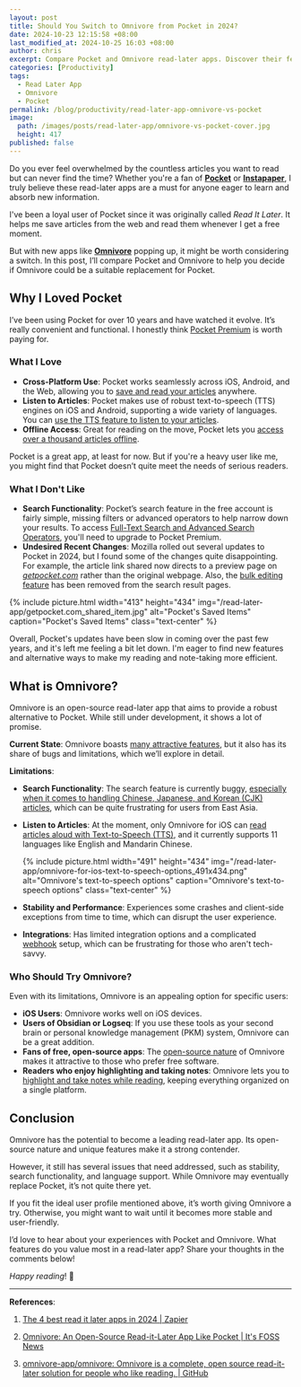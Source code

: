 ```yaml
---
layout: post
title: Should You Switch to Omnivore from Pocket in 2024?
date: 2024-10-23 12:15:58 +08:00
last_modified_at: 2024-10-25 16:03 +08:00
author: chris
excerpt: Compare Pocket and Omnivore read-later apps. Discover their features, search functionality, language support, and find the best fit for your reading needs!
categories: [Productivity]
tags:
  - Read Later App
  - Omnivore
  - Pocket
permalink: /blog/productivity/read-later-app-omnivore-vs-pocket
image:
  path: /images/posts/read-later-app/omnivore-vs-pocket-cover.jpg
  height: 417
published: false
---
```


Do you ever feel overwhelmed by the countless articles you want to read but can never find the time?
Whether you're a fan of **[Pocket]** or **[Instapaper]**, I truly believe these read-later apps are a must for anyone eager to learn and absorb new information.

I've been a loyal user of Pocket since it was originally called _Read It Later_.
It helps me save articles from the web and read them whenever I get a free moment.

But with new apps like **[Omnivore]** popping up, it might be worth considering a switch.
In this post, I’ll compare Pocket and Omnivore to help you decide if Omnivore could be a suitable replacement for Pocket.

[Pocket]: https://getpocket.com/about
[Instapaper]: https://www.instapaper.com/
[Omnivore]: https://omnivore.app/about

## Why I Loved Pocket

I’ve been using Pocket for over 10 years and have watched it evolve.
It’s really convenient and functional. I honestly think [Pocket Premium][Pocket Premium] is worth paying for.

[Pocket Premium]: https://getpocket.com/premium?ep=1

### What I Love

- **Cross-Platform Use**: Pocket works seamlessly across iOS, Android, and the Web, allowing you to [save and read your articles][How to Save to Pocket] anywhere.
- **Listen to Articles**: Pocket makes use of robust text-to-speech (TTS) engines on iOS and Android, supporting a wide variety of languages. You can [use the TTS feature to listen to your articles][Listening to articles in Pocket with Text-to-Speech].
- **Offline Access**: Great for reading on the move, Pocket lets you [access over a thousand articles offline][Using Pocket offline].

Pocket is a great app, at least for now. But if you're a heavy user like me, you might find that Pocket doesn’t quite meet the needs of serious readers.

[How to Save to Pocket]: https://support.mozilla.org/en-US/kb/how-to-save-to-pocket-overview
[Listening to articles in Pocket with Text-to-Speech]: https://support.mozilla.org/en-US/kb/listening-to-articles-in-pocket-with-text-to-speech
[Using Pocket offline]: https://support.mozilla.org/en-US/kb/using-pocket-offline

### What I Don't Like

- **Search Functionality**: Pocket’s search feature in the free account is fairly simple, missing filters or advanced operators to help narrow down your results. To access [Full-Text Search and Advanced Search Operators][Pocket Premium Full-Text Search], you'll need to upgrade to Pocket Premium.
- **Undesired Recent Changes**: Mozilla rolled out several updates to Pocket in 2024, but I found some of the changes quite disappointing. For example, the article link shared now directs to a preview page on _[getpocket.com]_ rather than the original webpage. Also, the [bulk editing feature][Bulk Editing Pocket] has been removed from the search result pages.

{% include picture.html width="413" height="434" img="/read-later-app/getpocket.com_shared_item.jpg" alt="Pocket's Saved Items" caption="Pocket's Saved Items" class="text-center" %}

Overall, Pocket's updates have been slow in coming over the past few years, and it's left me feeling a bit let down. I'm eager to find new features and alternative ways to make my reading and note-taking more efficient.

[Pocket Premium Full-Text Search]: https://support.mozilla.org/en-US/kb/pocket-premium-full-text-search
[getpocket.com]: https://getpocket.com
[Bulk Editing Pocket]: https://support.mozilla.org/en-US/kb/bulk-editing-in-pocket-on-your-computer

## What is Omnivore?

Omnivore is an open-source read-later app that aims to provide a robust alternative to Pocket.
While still under development, it shows a lot of promise.

**Current State**: Omnivore boasts [many attractive features](https://docs.omnivore.app/), but it also has its share of bugs and limitations, which we’ll explore in detail.

**Limitations**:

- **Search Functionality**: The search feature is currently buggy, [especially when it comes to handling Chinese, Japanese, and Korean (CJK) articles][Issue-3706], which can be quite frustrating for users from East Asia.
- **Listen to Articles**: At the moment, only Omnivore for iOS can [read articles aloud with Text-to-Speech (TTS)][Omnivore's Text to Speech], and it currently supports 11 languages like English and Mandarin Chinese.

  {% include picture.html width="491" height="434" img="/read-later-app/omnivore-for-ios-text-to-speech-options_491x434.png" alt="Omnivore's text-to-speech options" caption="Omnivore's text-to-speech options" class="text-center" %}

- **Stability and Performance**: Experiences some crashes and client-side exceptions from time to time, which can disrupt the user experience.
- **Integrations**: Has limited integration options and a complicated [webhook][Omnivore's Webhooks] setup, which can be frustrating for those who aren't tech-savvy.

[Issue-3706]: https://github.com/omnivore-app/omnivore/issues/3706
[Omnivore's Text to Speech]: https://docs.omnivore.app/using/text-to-speech.html
[Omnivore's Webhooks]: https://docs.omnivore.app/integrations/webhooks.html

### Who Should Try Omnivore?

Even with its limitations, Omnivore is an appealing option for specific users:

- **iOS Users**: Omnivore works well on iOS devices.
- **Users of Obsidian or Logseq**: If you use these tools as your second brain or personal knowledge management (PKM) system, Omnivore can be a great addition.
- **Fans of free, open-source apps**: The [open-source nature][Omnivore Pricing] of Omnivore makes it attractive to those who prefer free software.
- **Readers who enjoy highlighting and taking notes**: Omnivore lets you to [highlight and take notes while reading][Reading in Omnivore], keeping everything organized on a single platform.

[Reading in Omnivore]: https://docs.omnivore.app/using/reading.html#highlight-text
[Omnivore Pricing]: https://docs.omnivore.app/about/pricing.html

## Conclusion

Omnivore has the potential to become a leading read-later app.
Its open-source nature and unique features make it a strong contender.

However, it still has several issues that need addressed, such as stability, search functionality, and language support.
While Omnivore may eventually replace Pocket, it’s not quite there yet.

If you fit the ideal user profile mentioned above, it’s worth giving Omnivore a try.
Otherwise, you might want to wait until it becomes more stable and user-friendly.

I’d love to hear about your experiences with Pocket and Omnivore.
What features do you value most in a read-later app?
Share your thoughts in the comments below!

_Happy reading_! 🔖

* * *

**References**:

1. [The 4 best read it later apps in 2024 \| Zapier](https://zapier.com/blog/best-bookmaking-read-it-later-app/?msockid=1d0eb6416db863711c09a5db6c886273)

2. [Omnivore: An Open-Source Read-it-Later App Like Pocket \| It's FOSS News](https://news.itsfoss.com/omnivore/)

3. [omnivore-app/omnivore: Omnivore is a complete, open source read-it-later solution for people who like reading. \| GitHub](https://github.com/omnivore-app/omnivore)
